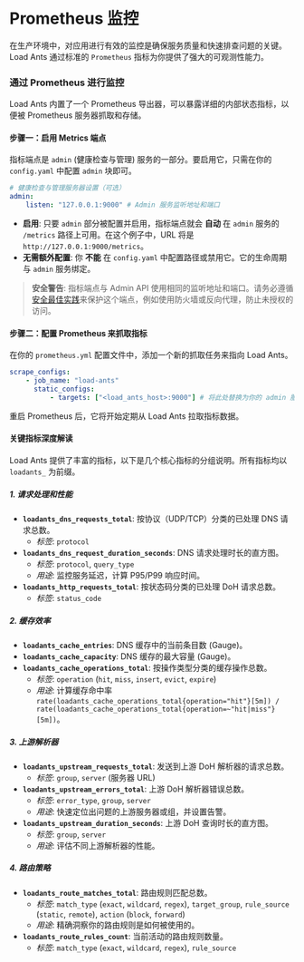 # Prometheus 监控

在生产环境中，对应用进行有效的监控是确保服务质量和快速排查问题的关键。Load Ants 通过标准的 `Prometheus` 指标为你提供了强大的可观测性能力。

### 通过 Prometheus 进行监控

Load Ants 内置了一个 Prometheus 导出器，可以暴露详细的内部状态指标，以便被 Prometheus 服务器抓取和存储。

#### 步骤一：启用 Metrics 端点

指标端点是 `admin` (健康检查与管理) 服务的一部分。要启用它，只需在你的 `config.yaml` 中配置 `admin` 块即可。

```yaml
# 健康检查与管理服务器设置（可选）
admin:
    listen: "127.0.0.1:9000" # Admin 服务监听地址和端口
```

-   **启用**: 只要 `admin` 部分被配置并启用，指标端点就会 **自动** 在 `admin` 服务的 `/metrics` 路径上可用。在这个例子中，URL 将是 `http://127.0.0.1:9000/metrics`。
-   **无需额外配置**: 你 **不能** 在 `config.yaml` 中配置路径或禁用它。它的生命周期与 `admin` 服务绑定。

> **安全警告**: 指标端点与 Admin API 使用相同的监听地址和端口。请务必遵循[安全最佳实践](./security.md#3-保护-admin-api)来保护这个端点，例如使用防火墙或反向代理，防止未授权的访问。

#### 步骤二：配置 Prometheus 来抓取指标

在你的 `prometheus.yml` 配置文件中，添加一个新的抓取任务来指向 Load Ants。

```yaml
scrape_configs:
    - job_name: "load-ants"
      static_configs:
          - targets: ["<load_ants_host>:9000"] # 将此处替换为你的 admin 服务地址
```

重启 Prometheus 后，它将开始定期从 Load Ants 拉取指标数据。

#### 关键指标深度解读

Load Ants 提供了丰富的指标，以下是几个核心指标的分组说明。所有指标均以 `loadants_` 为前缀。

##### 1. 请求处理和性能

-   **`loadants_dns_requests_total`**: 按协议（UDP/TCP）分类的已处理 DNS 请求总数。
    -   _标签_: `protocol`
-   **`loadants_dns_request_duration_seconds`**: DNS 请求处理时长的直方图。
    -   _标签_: `protocol`, `query_type`
    -   _用途_: 监控服务延迟，计算 P95/P99 响应时间。
-   **`loadants_http_requests_total`**: 按状态码分类的已处理 DoH 请求总数。
    -   _标签_: `status_code`

##### 2. 缓存效率

-   **`loadants_cache_entries`**: DNS 缓存中的当前条目数 (Gauge)。
-   **`loadants_cache_capacity`**: DNS 缓存的最大容量 (Gauge)。
-   **`loadants_cache_operations_total`**: 按操作类型分类的缓存操作总数。
    -   _标签_: `operation` (`hit`, `miss`, `insert`, `evict`, `expire`)
    -   _用途_: 计算缓存命中率 `rate(loadants_cache_operations_total{operation="hit"}[5m]) / rate(loadants_cache_operations_total{operation=~"hit|miss"}[5m])`。

##### 3. 上游解析器

-   **`loadants_upstream_requests_total`**: 发送到上游 DoH 解析器的请求总数。
    -   _标签_: `group`, `server` (服务器 URL)
-   **`loadants_upstream_errors_total`**: 上游 DoH 解析器错误总数。
    -   _标签_: `error_type`, `group`, `server`
    -   _用途_: 快速定位出问题的上游服务器或组，并设置告警。
-   **`loadants_upstream_duration_seconds`**: 上游 DoH 查询时长的直方图。
    -   _标签_: `group`, `server`
    -   _用途_: 评估不同上游解析器的性能。

##### 4. 路由策略

-   **`loadants_route_matches_total`**: 路由规则匹配总数。
    -   _标签_: `match_type` (`exact`, `wildcard`, `regex`), `target_group`, `rule_source` (`static`, `remote`), `action` (`block`, `forward`)
    -   _用途_: 精确洞察你的路由规则是如何被使用的。
-   **`loadants_route_rules_count`**: 当前活动的路由规则数量。
    -   _标签_: `match_type` (`exact`, `wildcard`, `regex`), `rule_source`
